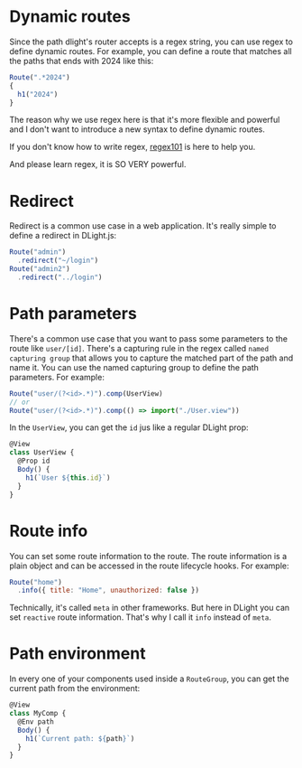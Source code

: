 
# Dynamic routes
Since the path dlight's router accepts is a regex string, you can use regex to define dynamic routes. For example, you can define a route that matches all the paths that ends with 2024 like this:
```javascript
Route(".*2024")
{
  h1("2024")
}
```
The reason why we use regex here is that it's more flexible and powerful and I don't want to introduce a new syntax to define dynamic routes.

If you don't know how to write regex, [regex101](https://regex101.com/) is here to help you. 

And please learn regex, it is SO VERY powerful.

# Redirect
Redirect is a common use case in a web application. It's really simple to define a redirect in DLight.js:
```javascript
Route("admin")
  .redirect("~/login")
Route("admin2")
  .redirect("../login")
```


# Path parameters
There's a common use case that you want to pass some parameters to the route like `user/[id]`. There's a capturing rule in the regex called `named capturing group` that allows you to capture the matched part of the path and name it. You can use the named capturing group to define the path parameters. For example:
```javascript
Route("user/(?<id>.*)").comp(UserView)
// or
Route("user/(?<id>.*)").comp(() => import("./User.view"))
```
In the `UserView`, you can get the `id` jus like a regular DLight prop:
```javascript
@View
class UserView {
  @Prop id
  Body() {
    h1(`User ${this.id}`)
  }
}
```

# Route info
You can set some route information to the route. The route information is a plain object and can be accessed in the route lifecycle hooks. For example:
```javascript
Route("home")
  .info({ title: "Home", unauthorized: false })
```
Technically, it's called `meta` in other frameworks. But here in DLight you can set `reactive` route information. That's why I call it `info` instead of `meta`.


# Path environment
In every one of your components used inside a `RouteGroup`, you can get the current path from the environment:
```javascript
@View
class MyComp {
  @Env path
  Body() {
    h1(`Current path: ${path}`)
  }
}
```

